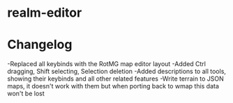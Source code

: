 # realm-editor

# Changelog

-Replaced all keybinds with the RotMG map editor layout
-Added Ctrl dragging, Shift selecting, Selection deletion
-Added descriptions to all tools, showing their keybinds and all other related features
-Write terrain to JSON maps, it doesn't work with them but when porting back to wmap this data won't be lost
